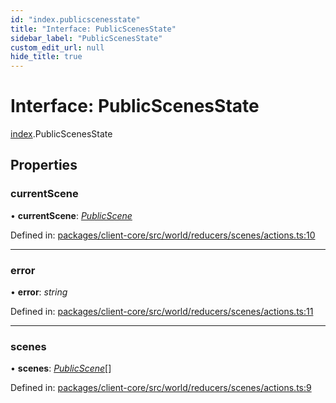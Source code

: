 ```yaml
---
id: "index.publicscenesstate"
title: "Interface: PublicScenesState"
sidebar_label: "PublicScenesState"
custom_edit_url: null
hide_title: true
---
```


# Interface: PublicScenesState

[index](../modules/index.md).PublicScenesState

## Properties

### currentScene

• **currentScene**: [*PublicScene*](src_world_reducers_scenes_actions.publicscene.md)

Defined in: [packages/client-core/src/world/reducers/scenes/actions.ts:10](https://github.com/xr3ngine/xr3ngine/blob/716a06460/packages/client-core/src/world/reducers/scenes/actions.ts#L10)

___

### error

• **error**: *string*

Defined in: [packages/client-core/src/world/reducers/scenes/actions.ts:11](https://github.com/xr3ngine/xr3ngine/blob/716a06460/packages/client-core/src/world/reducers/scenes/actions.ts#L11)

___

### scenes

• **scenes**: [*PublicScene*](src_world_reducers_scenes_actions.publicscene.md)[]

Defined in: [packages/client-core/src/world/reducers/scenes/actions.ts:9](https://github.com/xr3ngine/xr3ngine/blob/716a06460/packages/client-core/src/world/reducers/scenes/actions.ts#L9)
